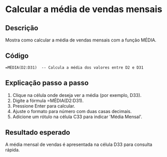 # Calcular a média de vendas mensais

## Descrição
Mostra como calcular a média de vendas mensais com a função MÉDIA.

## Código
```excel
=MÉDIA(D2:D31)  -- Calcula a média dos valores entre D2 e D31
```

## Explicação passo a passo
1. Clique na célula onde deseja ver a média (por exemplo, D33).
2. Digite a fórmula =MÉDIA(D2:D31).
3. Pressione Enter para calcular.
4. Ajuste o formato para número com duas casas decimais.
5. Adicione um rótulo na célula C33 para indicar 'Média Mensal'.

## Resultado esperado
A média mensal de vendas é apresentada na célula D33 para consulta rápida.
